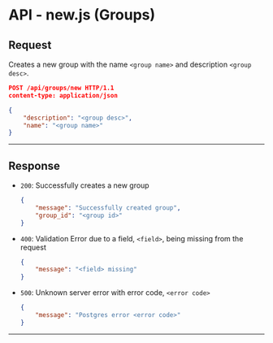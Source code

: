 # API - new.js (Groups)

## Request

Creates a new group with the name `<group name>` and description `<group desc>`.

```json
POST /api/groups/new HTTP/1.1
content-type: application/json

{
	"description": "<group desc>",
	"name": "<group name>"
}
```

---

## Response

- `200`: Successfully creates a new group

	```json
	{
		"message": "Successfully created group",
		"group_id": "<group id>"
	}
	```

- `400`: Validation Error due to a field, `<field>`, being missing from the request

	```json
	{
		"message": "<field> missing"
	}
	```

- `500`: Unknown server error with error code, `<error code>`

	```json
	{
		"message": "Postgres error <error code>"
	}
	```

---
